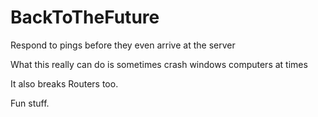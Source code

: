 BackToTheFuture
===============

Respond to pings before they even arrive at the server

What this really can do is sometimes crash windows computers at times

It also breaks Routers too.

Fun stuff.